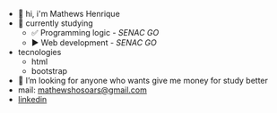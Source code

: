 - 👨‍ hi, i'm Mathews Henrique
- 🌱 currently studying
  - ✅ Programming logic - *SENAC GO*
  - ▶ Web development - *SENAC GO*
- tecnologies
  - html
  - bootstrap
- 🤔 I’m looking for anyone who wants give me money for study better
- mail: mathewshosoars@gmail.com
- <a href="http://www.linkedin.com/in/mathews-hos">linkedin</a>
